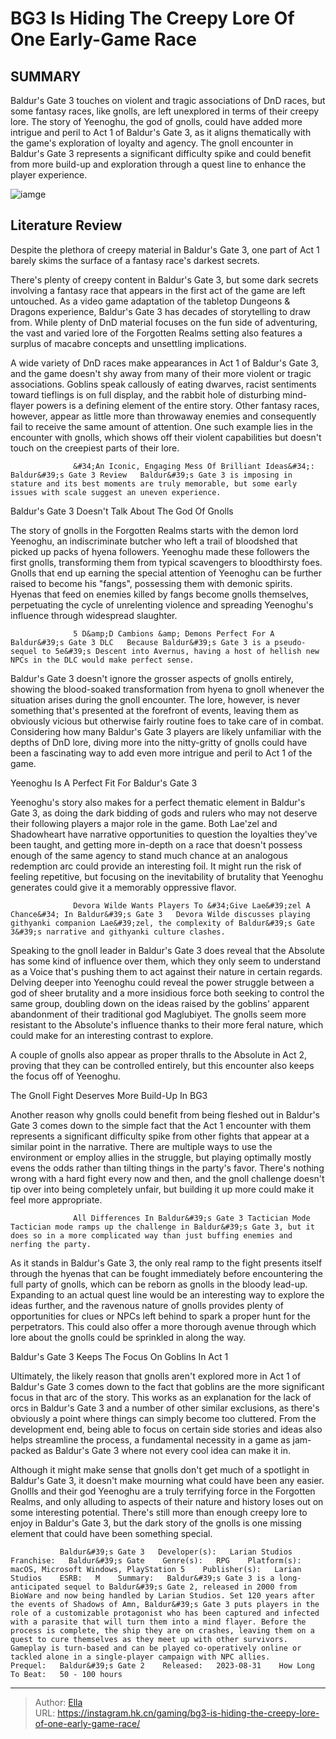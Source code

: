 # BG3 Is Hiding The Creepy Lore Of One Early-Game Race


## SUMMARY 



  Baldur&#39;s Gate 3 touches on violent and tragic associations of DnD races, but some fantasy races, like gnolls, are left unexplored in terms of their creepy lore.   The story of Yeenoghu, the god of gnolls, could have added more intrigue and peril to Act 1 of Baldur&#39;s Gate 3, as it aligns thematically with the game&#39;s exploration of loyalty and agency.   The gnoll encounter in Baldur&#39;s Gate 3 represents a significant difficulty spike and could benefit from more build-up and exploration through a quest line to enhance the player experience.  

![iamge](https://static1.srcdn.com/wordpress/wp-content/uploads/2023/11/bg3-is-hiding-the-creepy-lore-of-one-early-game-race.jpg)

## Literature Review

Despite the plethora of creepy material in Baldur&#39;s Gate 3, one part of Act 1 barely skims the surface of a fantasy race&#39;s darkest secrets.




There&#39;s plenty of creepy content in Baldur&#39;s Gate 3, but some dark secrets involving a fantasy race that appears in the first act of the game are left untouched. As a video game adaptation of the tabletop Dungeons &amp; Dragons experience, Baldur&#39;s Gate 3 has decades of storytelling to draw from. While plenty of DnD material focuses on the fun side of adventuring, the vast and varied lore of the Forgotten Realms setting also features a surplus of macabre concepts and unsettling implications.




A wide variety of DnD races make appearances in Act 1 of Baldur&#39;s Gate 3, and the game doesn&#39;t shy away from many of their more violent or tragic associations. Goblins speak callously of eating dwarves, racist sentiments toward tieflings is on full display, and the rabbit hole of disturbing mind-flayer powers is a defining element of the entire story. Other fantasy races, however, appear as little more than throwaway enemies and consequently fail to receive the same amount of attention. One such example lies in the encounter with gnolls, which shows off their violent capabilities but doesn&#39;t touch on the creepiest parts of their lore.

                  &#34;An Iconic, Engaging Mess Of Brilliant Ideas&#34;: Baldur&#39;s Gate 3 Review   Baldur&#39;s Gate 3 is imposing in stature and its best moments are truly memorable, but some early issues with scale suggest an uneven experience.   


 Baldur&#39;s Gate 3 Doesn&#39;t Talk About The God Of Gnolls 
          




The story of gnolls in the Forgotten Realms starts with the demon lord Yeenoghu, an indiscriminate butcher who left a trail of bloodshed that picked up packs of hyena followers. Yeenoghu made these followers the first gnolls, transforming them from typical scavengers to bloodthirsty foes. Gnolls that end up earning the special attention of Yeenoghu can be further raised to become his &#34;fangs&#34;, possessing them with demonic spirits. Hyenas that feed on enemies killed by fangs become gnolls themselves, perpetuating the cycle of unrelenting violence and spreading Yeenoghu&#39;s influence through widespread slaughter.

                  5 D&amp;D Cambions &amp; Demons Perfect For A Baldur&#39;s Gate 3 DLC   Because Baldur&#39;s Gate 3 is a pseudo-sequel to 5e&#39;s Descent into Avernus, having a host of hellish new NPCs in the DLC would make perfect sense.   

Baldur&#39;s Gate 3 doesn&#39;t ignore the grosser aspects of gnolls entirely, showing the blood-soaked transformation from hyena to gnoll whenever the situation arises during the gnoll encounter. The lore, however, is never something that&#39;s presented at the forefront of events, leaving them as obviously vicious but otherwise fairly routine foes to take care of in combat. Considering how many Baldur&#39;s Gate 3 players are likely unfamiliar with the depths of DnD lore, diving more into the nitty-gritty of gnolls could have been a fascinating way to add even more intrigue and peril to Act 1 of the game.






 Yeenoghu Is A Perfect Fit For Baldur&#39;s Gate 3 
          

Yeenoghu&#39;s story also makes for a perfect thematic element in Baldur&#39;s Gate 3, as doing the dark bidding of gods and rulers who may not deserve their following players a major role in the game. Both Lae&#39;zel and Shadowheart have narrative opportunities to question the loyalties they&#39;ve been taught, and getting more in-depth on a race that doesn&#39;t possess enough of the same agency to stand much chance at an analogous redemption arc could provide an interesting foil. It might run the risk of feeling repetitive, but focusing on the inevitability of brutality that Yeenoghu generates could give it a memorably oppressive flavor.

                  Devora Wilde Wants Players To &#34;Give Lae&#39;zel A Chance&#34; In Baldur&#39;s Gate 3   Devora Wilde discusses playing githyanki companion Lae&#39;zel, the complexity of Baldur&#39;s Gate 3&#39;s narrative and githyanki culture clashes.    




Speaking to the gnoll leader in Baldur&#39;s Gate 3 does reveal that the Absolute has some kind of influence over them, which they only seem to understand as a Voice that&#39;s pushing them to act against their nature in certain regards. Delving deeper into Yeenoghu could reveal the power struggle between a god of sheer brutality and a more insidious force both seeking to control the same group, doubling down on the ideas raised by the goblins&#39; apparent abandonment of their traditional god Maglubiyet. The gnolls seem more resistant to the Absolute&#39;s influence thanks to their more feral nature, which could make for an interesting contrast to explore.



A couple of gnolls also appear as proper thralls to the Absolute in Act 2, proving that they can be controlled entirely, but this encounter also keeps the focus off of Yeenoghu.






 The Gnoll Fight Deserves More Build-Up In BG3 
          




Another reason why gnolls could benefit from being fleshed out in Baldur&#39;s Gate 3 comes down to the simple fact that the Act 1 encounter with them represents a significant difficulty spike from other fights that appear at a similar point in the narrative. There are multiple ways to use the environment or employ allies in the struggle, but playing optimally mostly evens the odds rather than tilting things in the party&#39;s favor. There&#39;s nothing wrong with a hard fight every now and then, and the gnoll challenge doesn&#39;t tip over into being completely unfair, but building it up more could make it feel more appropriate.

                  All Differences In Baldur&#39;s Gate 3 Tactician Mode   Tactician mode ramps up the challenge in Baldur&#39;s Gate 3, but it does so in a more complicated way than just buffing enemies and nerfing the party.   

As it stands in Baldur&#39;s Gate 3, the only real ramp to the fight presents itself through the hyenas that can be fought immediately before encountering the full party of gnolls, which can be reborn as gnolls in the bloody lead-up. Expanding to an actual quest line would be an interesting way to explore the ideas further, and the ravenous nature of gnolls provides plenty of opportunities for clues or NPCs left behind to spark a proper hunt for the perpetrators. This could also offer a more thorough avenue through which lore about the gnolls could be sprinkled in along the way.






 Baldur&#39;s Gate 3 Keeps The Focus On Goblins In Act 1 
         

Ultimately, the likely reason that gnolls aren&#39;t explored more in Act 1 of Baldur&#39;s Gate 3 comes down to the fact that goblins are the more significant focus in that arc of the story. This works as an explanation for the lack of orcs in Baldur&#39;s Gate 3 and a number of other similar exclusions, as there&#39;s obviously a point where things can simply become too cluttered. From the development end, being able to focus on certain side stories and ideas also helps streamline the process, a fundamental necessity in a game as jam-packed as Baldur&#39;s Gate 3 where not every cool idea can make it in.

Although it might make sense that gnolls don&#39;t get much of a spotlight in Baldur&#39;s Gate 3, it doesn&#39;t make mourning what could have been any easier. Gnollls and their god Yeenoghu are a truly terrifying force in the Forgotten Realms, and only alluding to aspects of their nature and history loses out on some interesting potential. There&#39;s still more than enough creepy lore to enjoy in Baldur&#39;s Gate 3, but the dark story of the gnolls is one missing element that could have been something special.




               Baldur&#39;s Gate 3   Developer(s):   Larian Studios    Franchise:   Baldur&#39;s Gate    Genre(s):   RPG    Platform(s):   macOS, Microsoft Windows, PlayStation 5    Publisher(s):   Larian Studios    ESRB:   M    Summary:   Baldur&#39;s Gate 3 is a long-anticipated sequel to Baldur&#39;s Gate 2, released in 2000 from BioWare and now being handled by Larian Studios. Set 120 years after the events of Shadows of Amn, Baldur&#39;s Gate 3 puts players in the role of a customizable protagonist who has been captured and infected with a parasite that will turn them into a mind flayer. Before the process is complete, the ship they are on crashes, leaving them on a quest to cure themselves as they meet up with other survivors. Gameplay is turn-based and can be played co-operatively online or tackled alone in a single-player campaign with NPC allies.     Prequel:   Baldur&#39;s Gate 2    Released:   2023-08-31    How Long To Beat:   50 - 100 hours      

---

> Author: [Ella](https://instagram.hk.cn/)  
> URL: https://instagram.hk.cn/gaming/bg3-is-hiding-the-creepy-lore-of-one-early-game-race/  

